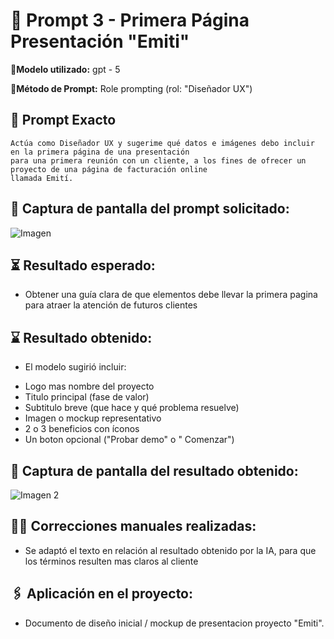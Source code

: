 # 🔹 Prompt 3 - Primera Página Presentación "Emiti"

📍**Modelo utilizado:** gpt - 5 

📍**Método de Prompt:** Role prompting (rol: "Diseñador UX")

## 📝 Prompt Exacto

```
Actúa como Diseñador UX y sugerime qué datos e imágenes debo incluir en la primera página de una presentación
para una primera reunión con un cliente, a los fines de ofrecer un proyecto de una página de facturación online 
llamada Emití.
```

## 📸 Captura de pantalla del prompt solicitado:

![Imagen](https://drive.google.com/uc?export=view&id=1xgHO7eSyE6sxV5lc7Sxd0r5N0-p3IKA5)


## ⏳ Resultado esperado: 
* Obtener una guía clara de que elementos debe llevar la primera pagina para atraer la atención de futuros clientes

## ⌛ Resultado obtenido:
* El modelo sugirió incluir:
- Logo mas nombre del proyecto
- Titulo principal (fase de valor)
- Subtitulo breve (que hace y qué problema resuelve)
- Imagen o mockup representativo
- 2 o 3 beneficios con íconos
- Un boton opcional ("Probar demo" o " Comenzar")

## 📸 Captura de pantalla del resultado obtenido:

![Imagen 2](https://drive.google.com/uc?export=view&id=1zrOYaIvdLDGUNs0xfLDhcqd6A0EkcDrq)

## ✍🏼️ Correcciones manuales realizadas: 
* Se adaptó el texto en relación al resultado obtenido por la IA, para que los términos resulten mas claros al cliente 

## 🖇️ Aplicación en el proyecto:
* Documento de diseño inicial / mockup de presentacion proyecto "Emiti".

